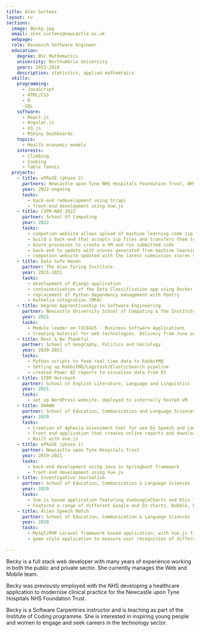 ```yaml
---
title: Alex Surtees
layout: cv
sections:
  image: Becky.jpg
  email: alex.surtees@newcastle.ac.uk
  webpage: 
  role: Research Software Engineer
  education:
    degree: BSc Mathematics
    university: Northumbria University
    years: 2015-2018
    description: statistics, applied mathemtaics
  skills:
    programming:
      - JavaScript
      - HTML/CSS
      - R
      -SQL
    software:
      - React.js
      - Angular.js
      - d3.js
      - RShiny Dashboards
    topics:
      - Health economic models
    interests:
      - Climbing
      - Cooking
      - Table Tennis
  projects:
    - title: ePRaSE (phase 2)
      partners: Newcastle upon Tyne NHS Hospitals Foundation Trust, NHS England
      year: 2022-ongoing
      tasks:
        - back-end redevelopment using Strapi
        - front-end development using Vue.js  
    - title: CVPR-NAS 2022 
      partner: School Of Computing
      year: 2022
      tasks: 
        - competion website allows upload of machine learning code zip bundle
        - build a back-end that accepts zip files and transfers them to Azure
        - Azure processes to create a VM and run submitted code
        - back-end to update with scores generated from machine learning code run
        - competion website updated with the latest submission scores shown on a leaderboard
    - title: Data Safe Haven
      partner: The Alan Turing Institute
      year: 2021-2022
      tasks: 
        - development of Django application
        - containerisation of the Data Classification app using Docker
        - replacement of Python dependency management with Poetry
        - Authelia integration (MFA)   
    - title: Degree Apprenticeship in Software Engineering
      partner: Newcastle University School of Computing & The Institute of Coding
      year: 2021
      tasks:
        - Module leader on CSC8425 - Business Software Applications
        - Creating material for web technologies. Delivery from June onwards.
    - title: Rest & Be Thankful
      partner: School of Geography, Politics and Sociology
      year: 2020-2021
      tasks:
        - Python scripts to feed real time data to RabbitMQ
        - Setting up RabbitMQ/Logstash/ElasticSearch pipeline
        - created Power BI reports to visualise data from ES
    - title: STEM Outreach
      partner: School of English Literature, Language and Linguistics
      year: 2021
      tasks:
        - set up WordPress website, deployed to internally hosted VM
    - title: DAAWN
      partner: School of Education, Communication and Language Sciences
      year: 2020
      tasks:
        - Creation of Aphasia assessment tool for use by Speech and Language Therapists
        - Front end application that creates online reports and downloadable PDFs
        - Built with Vue.js
    - title: ePRaSE (phase 1)
      partner: Newcastle upon Tyne Hospitals Trust
      year: 2019-2021
      tasks:
        - back-end development using Java in Springboot framework
        - front-end development using Vue.js  
    - title: Investigative Journalism
      partner: School of Education, Communication & Language Sciences
      year: 2020
      tasks:
        - Vue.js based application featuring VueGoogleCharts and D3js libraries
        - Featured a range of different Google and D3 charts. Bubble, bar, line, link-node
    - title: Alien Speech Match
      partner: School of Education, Communication & Language Sciences
      year: 2020
      tasks:
        - MySql/PHP Laravel framework based application, with Vue.js front end 
        - game style application to measure user recognition of different languages
      
---
```

Becky is a full stack web developer with many years of experience working in both the public and private sector. She currently manages the Web and Mobile team. 

Becky was previously employed with the NHS developing a healthcare application to modernise clinical practice for the Newcastle upon Tyne Hospitals NHS Foundation Trust. 

Becky is a Software Carpentries instructor and is teaching as part of the Institute of Coding programme. She is interested in inspiring young people and women to engage and seek careers in the technology sector. 


